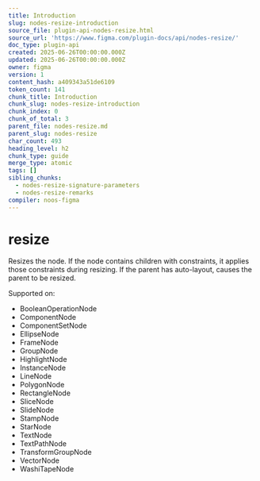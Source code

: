 ```yaml
---
title: Introduction
slug: nodes-resize-introduction
source_file: plugin-api-nodes-resize.html
source_url: 'https://www.figma.com/plugin-docs/api/nodes-resize/'
doc_type: plugin-api
created: 2025-06-26T00:00:00.000Z
updated: 2025-06-26T00:00:00.000Z
owner: figma
version: 1
content_hash: a409343a51de6109
token_count: 141
chunk_title: Introduction
chunk_slug: nodes-resize-introduction
chunk_index: 0
chunk_of_total: 3
parent_file: nodes-resize.md
parent_slug: nodes-resize
char_count: 493
heading_level: h2
chunk_type: guide
merge_type: atomic
tags: []
sibling_chunks:
  - nodes-resize-signature-parameters
  - nodes-resize-remarks
compiler: noos-figma
---
```


# resize

Resizes the node. If the node contains children with constraints, it applies those constraints during resizing. If the parent has auto-layout, causes the parent to be resized.

 Supported on:

- BooleanOperationNode
- ComponentNode
- ComponentSetNode
- EllipseNode
- FrameNode
- GroupNode
- HighlightNode
- InstanceNode
- LineNode
- PolygonNode
- RectangleNode
- SliceNode
- SlideNode
- StampNode
- StarNode
- TextNode
- TextPathNode
- TransformGroupNode
- VectorNode
- WashiTapeNode
